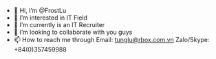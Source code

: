 - 👋 Hi, I’m @FrostLu
- 👀 I’m interested in IT Field
- 🌱 I’m currently is an IT Recruiter
- 💞️ I’m looking to collaborate with you guys
- 📫 How to reach me through Email: tunglu@rbox.com.vn
Zalo/Skype: +84(0)357459988

<!---
FrostLu/FrostLu is a ✨ special ✨ repository because its `README.md` (this file) appears on your GitHub profile.
You can click the Preview link to take a look at your changes.
--->

